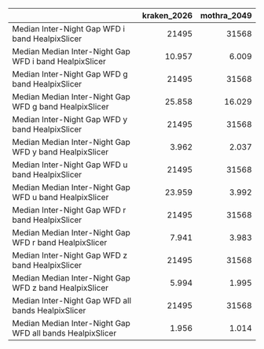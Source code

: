 |                                                           |   kraken_2026 |   mothra_2049 |
|:----------------------------------------------------------|--------------:|--------------:|
| Median Inter-Night Gap WFD i band HealpixSlicer           |     21495     |     31568     |
| Median Median Inter-Night Gap WFD i band HealpixSlicer    |        10.957 |         6.009 |
| Median Inter-Night Gap WFD g band HealpixSlicer           |     21495     |     31568     |
| Median Median Inter-Night Gap WFD g band HealpixSlicer    |        25.858 |        16.029 |
| Median Inter-Night Gap WFD y band HealpixSlicer           |     21495     |     31568     |
| Median Median Inter-Night Gap WFD y band HealpixSlicer    |         3.962 |         2.037 |
| Median Inter-Night Gap WFD u band HealpixSlicer           |     21495     |     31568     |
| Median Median Inter-Night Gap WFD u band HealpixSlicer    |        23.959 |         3.992 |
| Median Inter-Night Gap WFD r band HealpixSlicer           |     21495     |     31568     |
| Median Median Inter-Night Gap WFD r band HealpixSlicer    |         7.941 |         3.983 |
| Median Inter-Night Gap WFD z band HealpixSlicer           |     21495     |     31568     |
| Median Median Inter-Night Gap WFD z band HealpixSlicer    |         5.994 |         1.995 |
| Median Inter-Night Gap WFD all bands HealpixSlicer        |     21495     |     31568     |
| Median Median Inter-Night Gap WFD all bands HealpixSlicer |         1.956 |         1.014 |
